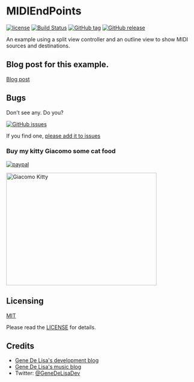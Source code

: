 # MIDIEndPoints


[![license](https://img.shields.io/github/license/mashape/apistatus.svg)](https://en.wikipedia.org/wiki/MIT_License)
[![Build Status](https://travis-ci.org/genedelisa/TableBinding.svg)](https://travis-ci.org/genedelisa/TableBinding)
[![GitHub tag](https://img.shields.io/github/tag/genedelisa/MIDIEndPoints.svg)](https://github.com/genedelisa/MIDIEndPoints/)
[![GitHub release](https://img.shields.io/github/release/genedelisa/MIDIEndPoints.svg)](https://github.com/genedelisa/MIDIEndPoints/)

An example using a split view controller and an outline view to show MIDI sources and destinations.


## Blog post for this example.

[Blog post](http://www.rockhoppertech.com/blog/)


## Bugs

Don't see any. Do you?

[![GitHub issues](https://img.shields.io/github/issues/genedelisa/MIDIEndPoints.svg)](https://github.com/genedelisa/MIDIEndPoints/issues)

If you find one, [please add it to issues](https://github.com/genedelisa/MIDIEndPoints/issues)



### Buy my kitty Giacomo some cat food

[![paypal](https://www.paypalobjects.com/en_US/i/btn/btn_donate_SM.gif)](https://www.paypal.com/cgi-bin/webscr?cmd=_donations&business=F5KE9Z29MH8YQ&bnP-DonationsBF:btn_donate_SM.gif:NonHosted)

<img src="http://www.rockhoppertech.com/blog/wp-content/uploads/2015/05/IMG_0657.png" alt="Giacomo Kitty" width="400" height="300">

## Licensing

[MIT](https://en.wikipedia.org/wiki/MIT_License)

Please read the [LICENSE](LICENSE) for details.

## Credits

*	[Gene De Lisa's development blog](http://rockhoppertech.com/blog/)
*	[Gene De Lisa's music blog](http://genedelisa.com/)
*   Twitter: [@GeneDeLisaDev](http://twitter.com/genedelisadev)
